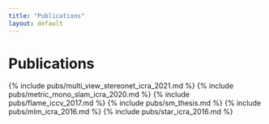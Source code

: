 ```yaml
---
title: "Publications"
layout: default
---
```


# Publications
{% include pubs/multi_view_stereonet_icra_2021.md %}
{% include pubs/metric_mono_slam_icra_2020.md %}
{% include pubs/flame_iccv_2017.md %}
{% include pubs/sm_thesis.md %}
{% include pubs/mlm_icra_2016.md %}
{% include pubs/star_icra_2016.md %}
